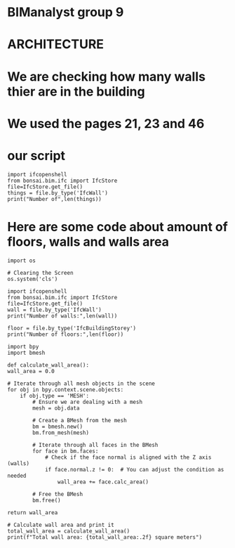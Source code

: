 # BIManalyst group 9
# ARCHITECTURE
# We are checking how many walls thier are in the building 
# We used the pages 21, 23 and 46 
# our script
    import ifcopenshell
    from bonsai.bim.ifc import IfcStore
    file=IfcStore.get_file()
    things = file.by_type('IfcWall')
    print("Number of",len(things))

# Here are some code about amount of floors, walls and walls area
    import os

    # Clearing the Screen
    os.system('cls')

    import ifcopenshell
    from bonsai.bim.ifc import IfcStore
    file=IfcStore.get_file()
    wall = file.by_type('IfcWall')
    print("Number of walls:",len(wall))

    floor = file.by_type('IfcBuildingStorey')
    print("Number of floors:",len(floor))

    import bpy
    import bmesh

    def calculate_wall_area():
    wall_area = 0.0
   
    # Iterate through all mesh objects in the scene
    for obj in bpy.context.scene.objects:
        if obj.type == 'MESH':
            # Ensure we are dealing with a mesh
            mesh = obj.data
           
            # Create a BMesh from the mesh
            bm = bmesh.new()
            bm.from_mesh(mesh)
           
            # Iterate through all faces in the BMesh
            for face in bm.faces:
                # Check if the face normal is aligned with the Z axis (walls)
                if face.normal.z != 0:  # You can adjust the condition as needed
                    wall_area += face.calc_area()
           
            # Free the BMesh
            bm.free()
   
    return wall_area

    # Calculate wall area and print it
    total_wall_area = calculate_wall_area()
    print(f"Total wall area: {total_wall_area:.2f} square meters")
